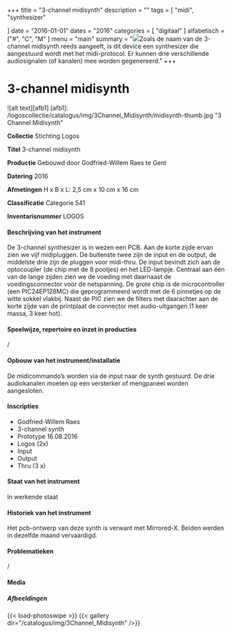 +++
title = "3-channel midisynth"
description = ""
tags = [
    "midi",
"synthesizer"

]
date = "2016-01-01"
dates = "2016"
categories = [
    "digitaal"
]
alfabetisch = ["#", "C", "M"
]
menu = "main"
summary = "<a href='/logoscollectie/catalogus/2016/3channel_midi_synth'><img src='/logoscollectie/catalogus/img/3Channel_Midisynth/midisynth-thumb.jpg'></a>Zoals de naam van de 3-channel midisynth reeds aangeeft, is dit device een synthesizer die aangestuurd wordt met het midi-protocol. Er kunnen drie verschillende audiosignalen (of kanalen) mee worden gegenereerd."
+++

# 3-channel midisynth

![alt text][afb1]
[afb1]: /logoscollectie/catalogus/img/3Channel_Midisynth/midisynth-thumb.jpg "3 Channel Midisynth"

**Collectie**
Stichting Logos

**Titel**
3-channel midisynth

**Productie**
Gebouwd door Godfried-Willem Raes te Gent

**Datering**
2016

**Afmetingen**
H x B x L: 2,5 cm x 10 cm x 16 cm

**Classificatie**
Categorie 541

**Inventarisnummer**
LOGOS

#### Beschrijving van het instrument
De 3-channel synthesizer is in wezen een PCB. Aan de korte zijde ervan zien we vijf midipluggen. De buitenste twee zijn de input en de output, de middelste drie zijn de pluggen voor midi-thru. De input bevindt zich aan de optocoupler (de chip met de 8 pootjes) en het LED-lampje.
Centraal aan één van de lange zijden zien we de voeding met daarnaast de voedingsconnector voor de netspanning. De grote chip is de microcontroller (een PIC24EP128MC) die geprogrammeerd wordt met de 6 pinnetjes op de witte sokkel vlakbij. Naast de PIC zien we de filters met daarachter aan de korte zijde van de printplaat de connector met audio-uitgangen (1 keer massa, 3 keer hot).  

#### Speelwijze, repertoire en inzet in producties
/

#### Opbouw van het instrument/installatie
De midicommando’s worden via de input naar de synth gestuurd. De drie audiokanalen moeten op een versterker of mengpaneel worden aangesloten.

#### Inscripties
- Godfried-Willem Raes
- 3-channel synth
- Prototype 16.08.2016
- Logos (2x)
- Input
- Output
- Thru (3 x)

#### Staat van het instrument
In werkende staat

#### Historiek van het instrument
Het pcb-ontwerp van deze synth is verwant met Mirrored-X. Beiden werden in dezelfde maand vervaardigd.

#### Problematieken
/

#### Media
##### Afbeeldingen
{{< load-photoswipe >}}
{{< gallery dir="/catalogus/img/3Channel_Midisynth" />}}

